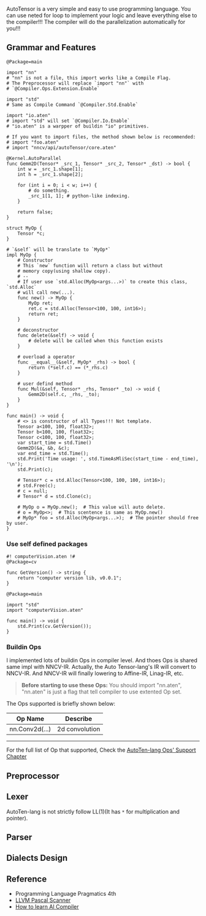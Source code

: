 AutoTensor is a very simple and easy to use programming language. You can use neted for loop to implement your logic and leave everything else to the compiler!!! The compiler will do the parallelization automatically for you!!!

## Grammar and Features

```aten
@Package=main

import "nn"
# "nn" is not a file, this import works like a Compile Flag.
# The Preprocessor will replace `import "nn"` with
# `@Compiler.Ops.Extension.Enable`

import "std"
# Same as Compile Command `@Compiler.Std.Enable`

import "io.aten"
# import "std" will set `@Compiler.Io.Enable`
# "io.aten" is a warpper of buildin "io" primitives.

# If you want to import files, the method shown below is recommended:
# import "foo.aten"
# import "nncv/api/autoTensor/core.aten"

@Kernel.AutoParallel
func Gemm2D(Tensor* _src_1, Tensor* _src_2, Tensor* _dst) -> bool {
    int w = _src_1.shape[1];
    int h = _src_1.shape[2];

    for (int i = 0; i < w; i++) {
        # do something.
        _src_1[1, 1]; # python-like indexing.
    }

    return false;
}

struct MyOp {
    Tensor *c;
}

# `&self` will be translate to `MyOp*`
impl MyOp {
    # Constructor
    # This `new` function will return a class but without
    # memory copy(using shallow copy).
    # --
    # If user use `std.Alloc(MyOp<args...>)` to create this class, `std.Alloc`
    # will call new(...).
    func new() -> MyOp {
        MyOp ret;
        ret.c = std.Alloc(Tensor<100, 100, int16>);
        return ret;
    }

    # deconstructor
    func delete(&self) -> void {
        # delete will be called when this function exists
    }

    # overload a operator
    func __equal__(&self, MyOp* _rhs) -> bool {
        return (*self.c) == (*_rhs.c)
    }

    # user defind method
    func Mul(&self, Tensor* _rhs, Tensor* _to) -> void {
        Gemm2D(self.c, _rhs, _to);
    }
}

func main() -> void {
    # <> is constructor of all Types!!! Not template.
    Tensor a<100, 100, float32>;
    Tensor b<100, 100, float32>;
    Tensor c<100, 100, float32>;
    var start_time = std.Time()
    Gemm2D(&a, &b, &c);
    var end_time = std.Time();
    std.Print('Time usage: ', std.TimeAsMliSec(start_time - end_time), '\n');
    std.Print(c);

    # Tensor* c = std.Alloc(Tensor<100, 100, 100, int16>);
    # std.Free(c);
    # c = null;
    # Tensor* d = std.Clone(c);

    # MyOp o = MyOp.new();  # This value will auto delete.
    # o = MyOp<>;  # This scentence is same as MyOp.new()
    # MyOp* foo = std.Alloc(MyOp<args...>);  # The pointer should free by user.
}
```

### Use self defined packages

```aten
#! computerVision.aten !#
@Package=cv

func GetVersion() -> string {
    return "computer version lib, v0.0.1";
}
```

```aten
@Package=main

import "std"
import "computerVision.aten"

func main() -> void {
    std.Print(cv.GetVersion());
}
```

### Buildin Ops

I implemented lots of buildin Ops in compiler level. And thoes Ops is shared same impl with NNCV-IR. Actually, the Auto Tensor-lang's IR will convert to NNCV-IR. And NNCV-IR will finally lowering to Affine-IR, Linag-IR, etc.

> **Before starting to use these Ops:** You should import "nn.aten", "nn.aten" is just a flag that tell compiler to use extented Op set.

The Ops supported is briefly shown below:

|    Op Name    |    Describe    |
| :------------: | :------------: |
| nn.Conv2d(...) | 2d convolution |

---

For the full list of Op that supported, Check the [AutoTen-lang Ops&#39; Support Chapter](AutoTensor-Ops-Supported.md)

## Preprocessor

## Lexer

AutoTen-lang is not strictly follow $\text{LL(1)}$(It has `*` for multiplication and pointer).

## Parser

## Dialects Design

## Reference

* Programming Language Pragmatics 4th
* [LLVM Pascal Scanner](https://github.com/FrozenGene/LLVMPascalCompiler/blob/master/LLVMPascal/LLVMPascal/scanner.cpp#L172)
* [How to learn AI Compiler](https://www.zhihu.com/question/564620976/answer/2848127300)
